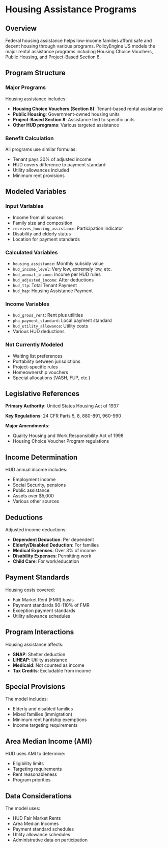 # Housing Assistance Programs

## Overview

Federal housing assistance helps low-income families afford safe and decent housing through various programs. PolicyEngine US models the major rental assistance programs including Housing Choice Vouchers, Public Housing, and Project-Based Section 8.

## Program Structure

### Major Programs

Housing assistance includes:
- **Housing Choice Vouchers (Section 8)**: Tenant-based rental assistance
- **Public Housing**: Government-owned housing units
- **Project-Based Section 8**: Assistance tied to specific units
- **Other HUD programs**: Various targeted assistance

### Benefit Calculation

All programs use similar formulas:
- Tenant pays 30% of adjusted income
- HUD covers difference to payment standard
- Utility allowances included
- Minimum rent provisions

## Modeled Variables

### Input Variables
- Income from all sources
- Family size and composition
- `receives_housing_assistance`: Participation indicator
- Disability and elderly status
- Location for payment standards

### Calculated Variables
- `housing_assistance`: Monthly subsidy value
- `hud_income_level`: Very low, extremely low, etc.
- `hud_annual_income`: Income per HUD rules
- `hud_adjusted_income`: After deductions
- `hud_ttp`: Total Tenant Payment
- `hud_hap`: Housing Assistance Payment

### Income Variables
- `hud_gross_rent`: Rent plus utilities
- `pha_payment_standard`: Local payment standard
- `hud_utility_allowance`: Utility costs
- Various HUD deductions

### Not Currently Modeled
- Waiting list preferences
- Portability between jurisdictions
- Project-specific rules
- Homeownership vouchers
- Special allocations (VASH, FUP, etc.)

## Legislative References

**Primary Authority**: United States Housing Act of 1937

**Key Regulations**: 24 CFR Parts 5, 8, 880-891, 960-990

**Major Amendments**:
- Quality Housing and Work Responsibility Act of 1998
- Housing Choice Voucher Program regulations

## Income Determination

HUD annual income includes:
- Employment income
- Social Security, pensions
- Public assistance
- Assets over $5,000
- Various other sources

## Deductions

Adjusted income deductions:
- **Dependent Deduction**: Per dependent
- **Elderly/Disabled Deduction**: For families
- **Medical Expenses**: Over 3% of income
- **Disability Expenses**: Permitting work
- **Child Care**: For work/education

## Payment Standards

Housing costs covered:
- Fair Market Rent (FMR) basis
- Payment standards 90-110% of FMR
- Exception payment standards
- Utility allowance schedules

## Program Interactions

Housing assistance affects:
- **SNAP**: Shelter deduction
- **LIHEAP**: Utility assistance
- **Medicaid**: Not counted as income
- **Tax Credits**: Excludable from income

## Special Provisions

The model includes:
- Elderly and disabled families
- Mixed families (immigration)
- Minimum rent hardship exemptions
- Income targeting requirements

## Area Median Income (AMI)

HUD uses AMI to determine:
- Eligibility limits
- Targeting requirements
- Rent reasonableness
- Program priorities

## Data Considerations

The model uses:
- HUD Fair Market Rents
- Area Median Incomes
- Payment standard schedules
- Utility allowance schedules
- Administrative data on participation